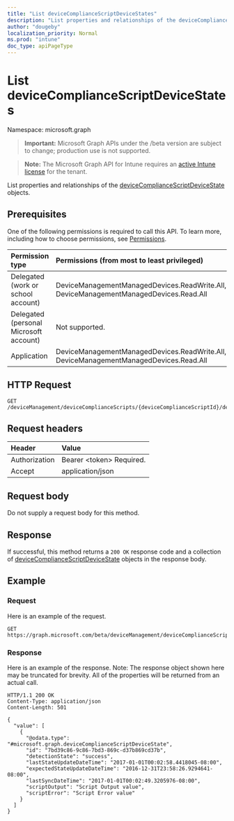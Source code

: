 ```yaml
---
title: "List deviceComplianceScriptDeviceStates"
description: "List properties and relationships of the deviceComplianceScriptDeviceState objects."
author: "dougeby"
localization_priority: Normal
ms.prod: "intune"
doc_type: apiPageType
---
```


# List deviceComplianceScriptDeviceStates

Namespace: microsoft.graph

> **Important:** Microsoft Graph APIs under the /beta version are subject to change; production use is not supported.

> **Note:** The Microsoft Graph API for Intune requires an [active Intune license](https://go.microsoft.com/fwlink/?linkid=839381) for the tenant.

List properties and relationships of the [deviceComplianceScriptDeviceState](../resources/intune-devices-devicecompliancescriptdevicestate.md) objects.

## Prerequisites
One of the following permissions is required to call this API. To learn more, including how to choose permissions, see [Permissions](/graph/permissions-reference).

|Permission type|Permissions (from most to least privileged)|
|:---|:---|
|Delegated (work or school account)|DeviceManagementManagedDevices.ReadWrite.All, DeviceManagementManagedDevices.Read.All|
|Delegated (personal Microsoft account)|Not supported.|
|Application|DeviceManagementManagedDevices.ReadWrite.All, DeviceManagementManagedDevices.Read.All|

## HTTP Request
<!-- {
  "blockType": "ignored"
}
-->
``` http
GET /deviceManagement/deviceComplianceScripts/{deviceComplianceScriptId}/deviceRunStates
```

## Request headers
|Header|Value|
|:---|:---|
|Authorization|Bearer &lt;token&gt; Required.|
|Accept|application/json|

## Request body
Do not supply a request body for this method.

## Response
If successful, this method returns a `200 OK` response code and a collection of [deviceComplianceScriptDeviceState](../resources/intune-devices-devicecompliancescriptdevicestate.md) objects in the response body.

## Example

### Request
Here is an example of the request.
``` http
GET https://graph.microsoft.com/beta/deviceManagement/deviceComplianceScripts/{deviceComplianceScriptId}/deviceRunStates
```

### Response
Here is an example of the response. Note: The response object shown here may be truncated for brevity. All of the properties will be returned from an actual call.
``` http
HTTP/1.1 200 OK
Content-Type: application/json
Content-Length: 501

{
  "value": [
    {
      "@odata.type": "#microsoft.graph.deviceComplianceScriptDeviceState",
      "id": "7bd39c86-9c86-7bd3-869c-d37b869cd37b",
      "detectionState": "success",
      "lastStateUpdateDateTime": "2017-01-01T00:02:58.4418045-08:00",
      "expectedStateUpdateDateTime": "2016-12-31T23:58:26.9294641-08:00",
      "lastSyncDateTime": "2017-01-01T00:02:49.3205976-08:00",
      "scriptOutput": "Script Output value",
      "scriptError": "Script Error value"
    }
  ]
}
```






